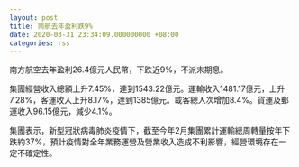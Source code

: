 ```yaml
---
layout: post
title: 南航去年盈利跌9%
date: 2020-03-31 23:34:09.000000000 +08:00
categories: rss
---
```


南方航空去年盈利26.4億元人民幣，下跌近9%，不派末期息。

集團經營收入總額上升7.45%，達到1543.22億元。運輸收入1481.17億元，上升7.28%，客運收入上升8.17%，達到1385億元。載客總人次增加8.4%。貨運及郵運收入96.15億元，減少4.1%。

集團表示，新型冠狀病毒肺炎疫情下，截至今年2月集團累計運輸總周轉量按年下跌約37%，預計疫情對全年業務運營及營業收入造成不利影響，經營環境存在一定不確定性。
